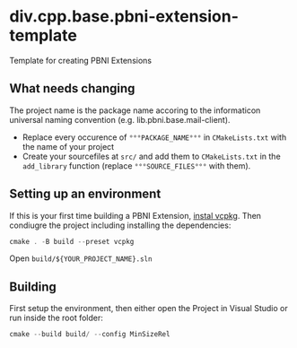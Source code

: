 # div.cpp.base.pbni-extension-template

Template for creating PBNI Extensions

## What needs changing

The project name is the package name accoring to the informaticon universal naming convention (e.g. lib.pbni.base.mail-client).

- Replace every occurence of `°°°PACKAGE_NAME°°°` in `CMakeLists.txt` with the name of your project
- Create your sourcefiles at `src/` and add them to `CMakeLists.txt` in the `add_library` function (replace `°°°SOURCE_FILES°°°` with them).

## Setting up an environment

If this is your first time building a PBNI Extension, [instal vcpkg](https://vcpkg.io/en/getting-started.html).
Then condiugre the project including installing the dependencies:

```ps1
cmake . -B build --preset vcpkg 
```

Open `build/${YOUR_PROJECT_NAME}.sln`

## Building

First setup the environment, then either open the Project in Visual Studio or run inside the root folder:

```ps1
cmake --build build/ --config MinSizeRel
```

